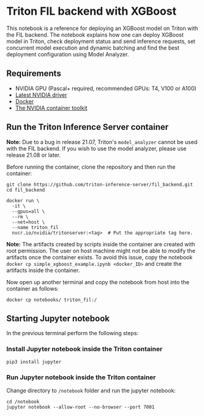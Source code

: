 # Triton FIL backend with XGBoost

This notebook is a reference for deploying an XGBoost model on Triton with the FIL backend. The notebook explains how one can deploy XGBoost model in Triton, check deployment status and send inference requests, set concurrent model execution and dynamic batching and find the best deployment configuration using Model Analyzer.

## Requirements
* NVIDIA GPU (Pascal+ required, recommended GPUs: T4, V100 or A100)
* [Latest NVIDIA driver](https://docs.nvidia.com/datacenter/tesla/tesla-installation-notes/index.html)
* [Docker](https://docs.docker.com/get-docker/)
* [The NVIDIA container toolkit](https://docs.nvidia.com/datacenter/cloud-native/container-toolkit/install-guide.html#docker)

## Run the Triton Inference Server container 

**Note:** Due to a bug in release 21.07, Triton's `model_analyzer` cannot be used with the FIL backend. If you wish to use the model analyzer, please use release 21.08 or later.

Before running the container, clone the repository and then run the container:

```
git clone https://github.com/triton-inference-server/fil_backend.git
cd fil_backend

docker run \
  -it \
  --gpus=all \
  --rm \
  --net=host \
  --name triton_fil
  nvcr.io/nvidia/tritonserver:<tag>  # Put the appropriate tag here.  
```

**Note:** The artifacts created by scripts inside the container are created with root permission. The user on host machine might not be able to modify the artifacts once the container exists. To avoid this issue, copy the notebook `docker cp simple_xgboost_example.ipynb <docker_ID>` and create the artifacts inside the container.

Now open up another terminal and copy the notebook from host into the container as follows:
```
docker cp notebooks/ triton_fil:/
```

## Starting Jupyter notebook
In the previous terminal perform the following steps:

### Install Jupyter notebook inside the Triton container
```
pip3 install jupyter
```
### Run Jupyter notebook inside the Triton container
Change directory to `/notebook` folder and run the jupyter notebook:
```
cd /notebook
jupyter notebook --allow-root --no-browser --port 7001
```


